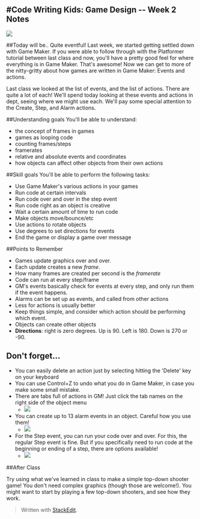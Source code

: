 #Code Writing Kids: Game Design -- Week  2 Notes
----------
![](https://farm3.staticflickr.com/2290/2462966749_528417d708_d.jpg)


##Today will be.. Quite eventful!
Last week, we started getting settled down with Game Maker. If you were able to follow through with the Platformer tutorial between last class and now, you'll have a pretty good feel for where everything is in Game Maker. That's awesome! Now we can get to more of the nitty-gritty about how games are written in Game Maker: Events and actions.

Last class we looked at the list of events, and the list of actions. There are quite a lot of each! We'll spend today looking at these events and actions in dept, seeing where we might use each. We'll pay some special attention to the Create, Step, and Alarm actions.

##Understanding goals
You'll be able to understand: 

 - the concept of frames in games
 - games as looping code
 - counting frames/steps
 - framerates
 - relative and absolute events and coordinates
 - how objects can affect other objects from their own actions

##Skill goals
You'll be able to perform the following tasks:

 - Use Game Maker's various actions in your games
 - Run code at certain intervals
 - Run code over and over in the step event
 - Run code right as an object is creative
 - Wait a certain amount of time to run code
 - Make objects move/bounce/etc
 - Use actions to rotate objects
 - Use degrees to set directions for events
 - End the game or display a game over message

##Points to Remember

 - Games update graphics over and over.
 - Each update creates a new *frame*.
 - How many frames are created per second is the *framerate*
 - Code can run at every step/frame
 - GM's events basically check for events at every step, and only run them if the event happens.
 - Alarms can be set up as events, and called from other actions
 - Less for actions is usually better
 - Keep things simple, and consider which action should be performing which event.
 - Objects can create other objects
 - **Directions**: right is zero degrees. Up is 90. Left is 180. Down is 270 or -90.

## Don't forget...

 - You can easily delete an action just by selecting hitting the 'Delete' key on your keyboard
 - You can use Control+Z to undo what you do in Game Maker, in case you make some small mistake.
 - There are tabs full of actions in GM! Just click the tab names on the right side of the object menu
	 - ![](http://i.snag.gy/l4m43.jpg)
 - You can create up to 13 alarm events in an object. Careful how you use them!
	 - ![](http://i.snag.gy/vgHIF.jpg)
 - For the Step event, you can run your code over and over. For this, the regular Step event is fine. But if you specifically need to run code at the beginning or ending of a step, there are options available!
	 - ![](http://i.snag.gy/IA858.jpg)

##After Class

Try using what we've learned in class to make a simple top-down shooter game! You don't need complex graphics (though those are welcome!). You might want to start by playing a few top-down shooters, and see how they work.

> Written with [StackEdit](https://stackedit.io/).